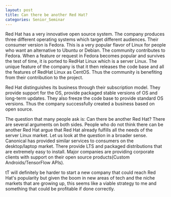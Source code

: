 ```yaml
---
layout: post
title: Can there be another Red Hat?
categories: Senior_Seminar
---
```

Red Hat has a very innovative open source system. The company produces three different operating systems which target different audiences. Their consumer version is Fedora. This is a very popular flavor of Linux for people who want an alternative to Ubuntu or Debian. The community contributes to Fedora. When a feature or request in Fedora becomes popular and survives the test of time, it is ported to RedHat Linux which is a server Linux. The unique feature of the company is that it then releases the code base and all the features of RedHat Linux as CentOS. Thus the community is benefiting from their contribution to the project.

Red Hat distinguishes its business through their subscription model. They provide support for the OS, provide packaged stable versions of OS and long-term updates. They also freeze the code base to provide standard OS versions. Thus the company successfully created a business based on open source.

The question that many people ask is: Can there be another Red Hat? There are several arguments on both sides. People who do not think there can be another Red Hat argue that Red Hat already fulfills all the needs of the server Linux market. Let us look at the question in a broader sense. Canonical has provided similar services to consumers on the desktop/laptop market. There provide LTS and packaged distributions that are extremely easy to install. Major companies are providing corporate clients with support on their open source products(Custom Androids/TensorFlow APIs).

tT will definitely be harder to start a new company that could reach Red Hat's popularity but given the boom in new areas of tech and the niche markets that are growing up, this seems like a viable strategy to me and something that could be profitable if done correctly.
